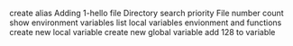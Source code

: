 create alias
Adding 1-hello file
Directory search priority
File number count
show environment variables
list local variables envionment and functions
create new local variable
create new global variable
add 128 to variable
